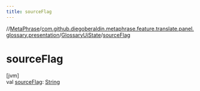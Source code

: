 ```yaml
---
title: sourceFlag
---
```

//[MetaPhrase](../../../index.html)/[com.github.diegoberaldin.metaphrase.feature.translate.panel.glossary.presentation](../index.html)/[GlossaryUiState](index.html)/[sourceFlag](source-flag.html)



# sourceFlag



[jvm]\
val [sourceFlag](source-flag.html): [String](https://kotlinlang.org/api/latest/jvm/stdlib/kotlin/-string/index.html)




